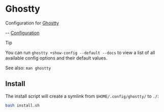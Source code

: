 # Ghostty

Configuration for [Ghostty](https://ghostty.org)

-- [Configuration](https://ghostty.org/docs/config)  

> [!tip]
> You can run `ghostty +show-config --default --docs` to view a list of all available config options and their default values.  
>
> See also: `man ghostty`

## Install

The install script will create a symlink from `$HOME/.config/ghostty/` to `./`:
``` bash
bash install.sh
```


